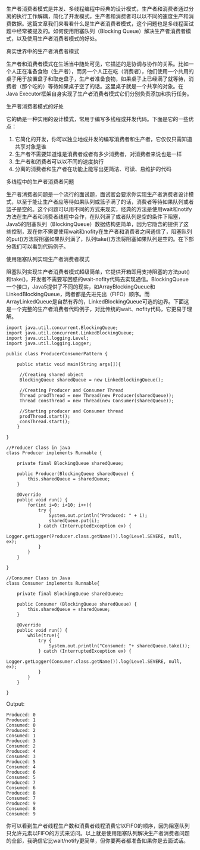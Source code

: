 生产者消费者模式是并发、多线程编程中经典的设计模式，生产者和消费者通过分离的执行工作解耦，简化了开发模式，生产者和消费者可以以不同的速度生产和消费数据。这篇文章我们来看看什么是生产者消费者模式，这个问题也是多线程面试题中经常被提及的。如何使用阻塞队列（Blocking Queue）解决生产者消费者模式，以及使用生产者消费者模式的好处。

真实世界中的生产者消费者模式

生产者和消费者模式在生活当中随处可见，它描述的是协调与协作的关系。比如一个人正在准备食物（生产者），而另一个人正在吃（消费者），他们使用一个共用的桌子用于放置盘子和取走盘子，生产者准备食物，如果桌子上已经满了就等待，消费者（那个吃的）等待如果桌子空了的话。这里桌子就是一个共享的对象。在Java Executor框架自身实现了生产者消费者模式它们分别负责添加和执行任务。

生产者消费者模式的好处

它的确是一种实用的设计模式，常用于编写多线程或并发代码。下面是它的一些优点：

1. 它简化的开发，你可以独立地或并发的编写消费者和生产者，它仅仅只需知道共享对象是谁
2. 生产者不需要知道谁是消费者或者有多少消费者，对消费者来说也是一样
3. 生产者和消费者可以以不同的速度执行
4. 分离的消费者和生产者在功能上能写出更简洁、可读、易维护的代码

多线程中的生产者消费者问题

生产者消费者问题是一个流行的面试题，面试官会要求你实现生产者消费者设计模式，以至于能让生产者应等待如果队列或篮子满了的话，消费者等待如果队列或者篮子是空的。这个问题可以用不同的方式来现实，经典的方法是使用wait和notify方法在生产者和消费者线程中合作，在队列满了或者队列是空的条件下阻塞，Java5的阻塞队列（BlockingQueue）数据结构更简单，因为它隐含的提供了这些控制，现在你不需要使用wait和nofity在生产者和消费者之间通信了，阻塞队列的put()方法将阻塞如果队列满了，队列take()方法将阻塞如果队列是空的。在下部分我们可以看到代码例子。

使用阻塞队列实现生产者消费者模式

阻塞队列实现生产者消费者模式超级简单，它提供开箱即用支持阻塞的方法put()和take()，开发者不需要写困惑的wait-nofity代码去实现通信。BlockingQueue 一个接口，Java5提供了不同的现实，如ArrayBlockingQueue和LinkedBlockingQueue，两者都是先进先出（FIFO）顺序。而ArrayLinkedQueue是自然有界的，LinkedBlockingQueue可选的边界。下面这是一个完整的生产者消费者代码例子，对比传统的wait、nofity代码，它更易于理解。
```
import java.util.concurrent.BlockingQueue;
import java.util.concurrent.LinkedBlockingQueue;
import java.util.logging.Level;
import java.util.logging.Logger;
 
public class ProducerConsumerPattern {
 
    public static void main(String args[]){
 
     //Creating shared object
     BlockingQueue sharedQueue = new LinkedBlockingQueue();
 
     //Creating Producer and Consumer Thread
     Thread prodThread = new Thread(new Producer(sharedQueue));
     Thread consThread = new Thread(new Consumer(sharedQueue));
 
     //Starting producer and Consumer thread
     prodThread.start();
     consThread.start();
    }
 
}
 
//Producer Class in java
class Producer implements Runnable {
 
    private final BlockingQueue sharedQueue;
 
    public Producer(BlockingQueue sharedQueue) {
        this.sharedQueue = sharedQueue;
    }
 
    @Override
    public void run() {
        for(int i=0; i<10; i++){
            try {
                System.out.println("Produced: " + i);
                sharedQueue.put(i);
            } catch (InterruptedException ex) {
                Logger.getLogger(Producer.class.getName()).log(Level.SEVERE, null, ex);
            }
        }
    }
 
}
 
//Consumer Class in Java
class Consumer implements Runnable{
 
    private final BlockingQueue sharedQueue;
 
    public Consumer (BlockingQueue sharedQueue) {
        this.sharedQueue = sharedQueue;
    }
 
    @Override
    public void run() {
        while(true){
            try {
                System.out.println("Consumed: "+ sharedQueue.take());
            } catch (InterruptedException ex) {
                Logger.getLogger(Consumer.class.getName()).log(Level.SEVERE, null, ex);
            }
        }
    }
 
}
```
Output:
```
Produced: 0
Produced: 1
Consumed: 0
Produced: 2
Consumed: 1
Produced: 3
Consumed: 2
Produced: 4
Consumed: 3
Produced: 5
Consumed: 4
Produced: 6
Consumed: 5
Produced: 7
Consumed: 6
Produced: 8
Consumed: 7
Produced: 9
Consumed: 8
Consumed: 9
```
你可以看到生产者线程生产数和消费者线程消费它以FIFO的顺序，因为阻塞队列只允许元素以FIFO的方式来访问。以上就是使用阻塞队列解决生产者消费者问题的全部，我确信它比wait/notify更简单，但你要两者都准备如果你是去面试话。
